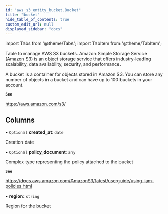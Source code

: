 ```yaml
---
id: "aws_s3_entity_bucket.Bucket"
title: "bucket"
hide_table_of_contents: true
custom_edit_url: null
displayed_sidebar: "docs"
---
```


import Tabs from '@theme/Tabs';
import TabItem from '@theme/TabItem';

Table to manage AWS S3 buckets. Amazon Simple Storage Service (Amazon S3) is an object storage service that offers
industry-leading scalability, data availability, security, and performance.

A bucket is a container for objects stored in Amazon S3. You can store any number of objects in a bucket and can have up to 100 buckets in your account.

**`See`**

https://aws.amazon.com/s3/

## Columns

• `Optional` **created\_at**: `date`

Creation date

• `Optional` **policy\_document**: `any`

Complex type representing the policy attached to the bucket

**`See`**

https://docs.aws.amazon.com/AmazonS3/latest/userguide/using-iam-policies.html

• **region**: `string`

Region for the bucket
